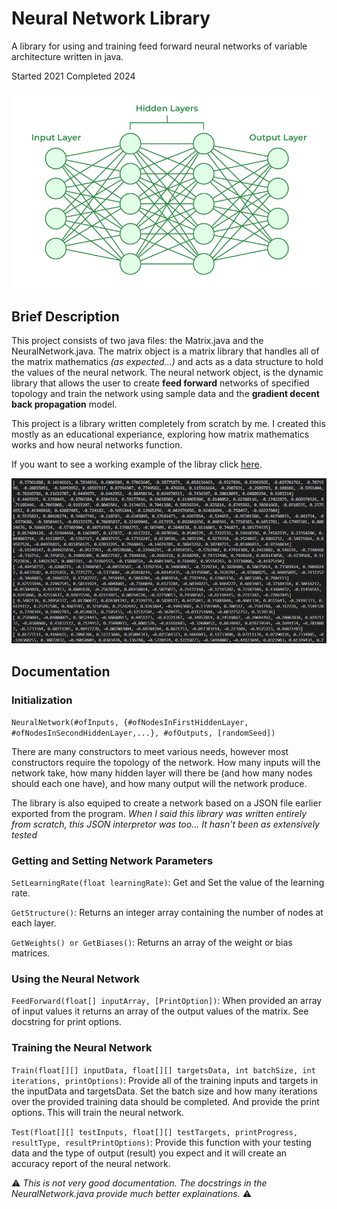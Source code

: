 # Neural Network Library
A library for using and training feed forward neural networks of variable architecture written in java.

Started 2021 Completed 2024

![Image of Neural Network Diagram][imgLink]

## Brief Description
This project consists of two java files: the Matrix.java and the NeuralNetwork.java. The matrix object is a matrix library that handles all of the matrix mathematics *(as expected...)* and acts as a data structure to hold the values of the neural network. The neural network object, is the dynamic library that allows the user to create **feed forward** networks of specified topology and train the network using sample data and the **gradient decent back propagation** model.

This project is a library written completely from scratch by me. I created this mostly as an educational experiance, exploring how matrix mathematics works and how neural networks function.

If you want to see a working example of the libray click [here](#project-story).

![Image of Weight Matrix Data][imgSampleMatrix]



## Documentation
### Initialization

`NeuralNetwork(#ofInputs, {#ofNodesInFirstHiddenLayer, #ofNodesInSecondHiddenLayer,...}, #ofOutputs, [randomSeed])`

There are many constructors to meet various needs, however most constructors require the topology of the network. How many inputs will the network take, how many hidden layer will there be (and how many nodes should each one have), and how many output will the network produce. 

The library is also equiped to create a network based on a JSON file earlier exported from the program. *When I said this library was written entirely from scratch, this JSON interpretor was too... It hasn't been as extensively tested*

### Getting and Setting Network Parameters
`SetLearningRate(float learningRate)`: Get and Set the value of the learning rate. 

`GetStructure()`: Returns an integer array containing the number of nodes at each layer. 

`GetWeights() or GetBiases()`: Returns an array of the weight or bias matrices.

### Using the Neural Network
`FeedForward(float[] inputArray, [PrintOption])`: When provided an array of input values it returns an array of the output values of the matrix. See docstring for print options.

### Training the Neural Network
`Train(float[][] inputData, float[][] targetsData, int batchSize, int iterations, printOptions)`: Provide all of the training inputs and targets in the inputData and targetsData. Set the batch size and how many iterations  over the provided training data should be completed. And provide the print options. This will train the neural network.

`Test(float[][] testInputs, float[][] testTargets, printProgress, resultType, resultPrintOptions)`: Provide this function with your testing data and the type of output (result) you expect and it will create an accuracy report of the neural network.

 :warning: *This is not very good documentation. The docstrings in the NeuralNetwork.java provide much better explainations.* :warning:

[imgLink]: /img/Neural-Networks-Architecture.png
[imgSampleMatrix]: /img//sample_matrix.png